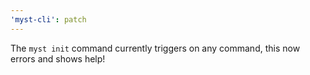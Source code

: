 ```yaml
---
'myst-cli': patch
---
```


The `myst init` command currently triggers on any command, this now errors and shows help!
